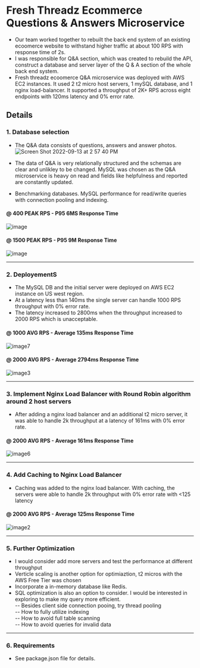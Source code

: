 # Fresh Threadz Ecommerce Questions & Answers Microservice  
- Our team worked together to rebuilt the back end system of an existing ecoomerce website to withstand higher traffic at about 100 RPS with response time of 2s.  
- I was responsible for Q&A section, which was created to rebuild the API, construct a database and server layer of the Q & A section of the whole back end system.  
- Fresh threadz ecoomerce Q&A microservice was deployed with AWS EC2 instances. It used 2 t2 micro host servers, 1 mySQL database, and 1 nginx load-balancer. It supported a throughput of 2K+ RPS across eight endpoints with 120ms latency and 0% error rate. 

## Details 

### 1. Database selection 
- The Q&A data consists of questions, answers and answer photos.  
![Screen Shot 2022-09-13 at 2 57 40 PM](https://user-images.githubusercontent.com/94769046/192113487-129af691-27db-435e-b9ea-ad9c9d3e1772.png)

- The data of Q&A is very relationally structured and the schemas are clear and unlikley to be changed. MySQL was chosen as the Q&A microservice is heavy on read and fields like helpfulness and reported are constantly updated.
- Benchmarking databases. MySQL performance for read/write queries with connection pooling and indexing.
#### @ 400 PEAK RPS - P95 6MS Response Time
![image](https://user-images.githubusercontent.com/94769046/192113079-52eaf6af-4add-4cd4-a4a5-0fbcec9ffa78.png)  
#### @ 1500 PEAK RPS - P95 9M Response Time
![image](https://user-images.githubusercontent.com/94769046/192113111-5b5c5d90-86b4-410c-aa7b-8be9982f47cc.png)  

<hr>  

### 2. DeployementS
- The MySQL DB and the initial server were deployed on AWS EC2 instance on US west region. 
- At a latency less than 140ms the single server can handle 1000 RPS throughput with 0% error rate.   
- The latency increased to 2800ms when the throughput increased to 2000 RPS which is unacceptable. 
#### @ 1000 AVG RPS - Average 135ms Response Time
![image7](https://user-images.githubusercontent.com/94769046/192114161-c82364b7-c332-4270-9c66-78acdda22fa3.png)
#### @ 2000 AVG RPS - Average 2794ms Response Time
![image3](https://user-images.githubusercontent.com/94769046/192114260-cf021ee4-f509-40d7-add3-2ab1026a8009.png)  

<hr>  

### 3. Implement Nginx Load Balancer with Round Robin algorithm around 2 host servers
- After adding a nginx load balancer and an additional t2 micro server, it was able to handle 2k throughput at a latency of 161ms with 0% error rate.  
#### @ 2000 AVG RPS - Average 161ms Response Time
![image6](https://user-images.githubusercontent.com/94769046/192114562-52a53bee-44eb-4942-868d-a31bcf0afe71.png)  

<hr>  

### 4. Add Caching to Nginx Load Balancer  
- Caching was added to the nginx load balancer. With caching, the servers were able to handle 2k throughput with 0% error rate with <125 latency  
#### @ 2000 AVG RPS - Average 125ms Response Time
![image2](https://user-images.githubusercontent.com/94769046/192114781-1ca57132-0975-4b56-a994-3cb31f0d735b.png)

<hr>  

### 5. Further Optimization  
- I would consider add more servers and test the performance at different throughput 
- Verticle scaling is another option for optimiaztion, t2 micros with the AWS Free Tier was chosen 
- Incorporate a in-memory database like Redis.
- SQL optimization is also an option to consider. I would be interested in exploring to make my query more efficient.  
-- Besides client side connection pooing, try thread pooling  
-- How to fully utilize indexing  
-- How to avoid full table scanning  
-- How to avoid queries for invalid data



<hr>  

### 6. Requirements
- See package.json file for details.


